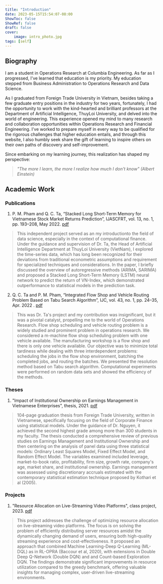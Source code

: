 ```yaml
---
title: "Introduction"
date: 2023-05-15T15:54:07-08:00
ShowToc: false
ShowRef: false
draft: false
cover:
    image: intro_photo.jpg
tags: [self]
---
```

## Biography

I am a student in Operations Research at Columbia Engineering. As far as I progressed, I've learned that education is my priority. My education stepped from Business Administration to Operations Research and Data Science.

As I graduated from Foreign Trade University in Vietnam, besides taking a few graduate entry positions in the industry for two years, fortunately, I had the opportunity to work with the kind-hearted and brilliant professors at the Department of Artificial Intelligence, ThuyLoi University, and delved into the world of engineering. This experience opened my mind to many research and collaboration opportunities within Operations Research and Financial Engineering. I've worked to prepare myself in every way to be qualified for the rigorous challenges that higher education entails, and through this website, I also humbly seek share the gift of learning to inspire others on their own paths of discovery and self-improvement.

Since embarking on my learning journey, this realization has shaped my perspective: 
> *"The more I learn, the more I realize how much I don't know" (Albert Einstein)*

## Academic Work
### Publications
1. P. M. Pham and Q. C. Ta, “Stacked Long Short-Term Memory for Vietnamese Stock Market Returns Prediction”, IJASCFRT, vol. 13, no. 1, pp. 193–208, May 2022. [pdf](https://ijascfrtjournal.isrra.org/index.php/Applied_Sciences_Journal/article/view/1237/68)

> This independent project served as an my introductionto the field of data science, especially in the context of computational finance. Under the guidance and supervision of Dr. Ta, the Head of Artificial Intelligence Department at ThuyLoi University (VietNam), I explored the time-series data, which has long been recognized for their deviations from traditional econometric assumptions and requirement for specialized techniques and considerations. In the paper, I briefly discussed the overview of autoregressive methods (ARIMA, SARIMA) and proposed a Stacked  Long  Short-Term  Memory  (LSTM)  neural  network to predict the return of VN-Index, which demonstrated outperformance to statistical models in the prediction task.

2. Q. C. Ta and P. M. Pham, “Integrated Flow Shop and Vehicle Routing Problem Based on Tabu Search Algorithm”, IJC, vol. 43, no. 1, pp. 24–35, Apr. 2022 . [pdf](https://ijcjournal.org/index.php/InternationalJournalOfComputer/article/view/1927/714)

> This was Dr. Ta's project and my contribution was insignificant, but it was a pivotal catalyst, propelling me to the world of Operations Research. Flow shop scheduling and vehicle routing problem is a widely studied and prominent problem in operations research. We considered a m-machine flow shop scheduling problem with one vehicle available. The manufacturing workshop is a flow shop and there is only one vehicle available. Our objective was to minimize total tardiness while dealing with three interdependent problems: scheduling the jobs in the flow shop environment, batching the completed jobs, and routing the batches. We presented the resolution method based on Tabu search algorithm. Computational experiments were performed on random data sets and showed the efficiency of the methods.

### Theses
1. "Impact of Institutional Ownership on Earnings Management in Vietnamese Enterprises", thesis, 2021. [pdf](https://www.researchgate.net/publication/348406146_ANH_HUONG_CUA_SO_HUU_TO_CHUC_DEN_HOAT_DONG_QUAN_TRI_LOI_NHUAN_TAI_CAC_DOANH_NGHIEP_VIET_NAM#fullTextFileContent)

> 104-page graduation thesis from Foreign Trade University, written in Vietnamese, specifically focusing on the field of Corporate Finance using statistical models. Under the guidance of Dr. Nguyen, it achieved the second highest grade among more than 300 students in my faculty. The thesis conducted a comprehensive review of previous studies on Earnings Management and Institutional Ownership and then centering on the analysis of panel data using three statistical models: Ordinary Least Squares Model, Fixed Effect Model, and Random Effect Model. The variables examined included leverage, market-to-book ratio, profitability, firm size, growth rate, company's age, market share, and institutional ownership. Earnings management was assessed using discretionary accruals estimated with the contemporary statistical estimation technique proposed by Kоthаri et al (2005).

### Projects

1. "Resource Allocation on Live-Streaming Video Platforms", class project, 2023. [pdf](content/introduction/ORCS_E4527_Project_Report.pdf)

> This project addresses the challenge of optimizing resource allocation on live-streaming video platforms. The focus is on solving the problem of efficiently distributing server resources amidst the dynamically changing demand of users, ensuring both high-quality streaming experience and cost-effectiveness. It proposed an approach that combined Machine Learning-Deep Q-Learning (ML-DQL) as in RL-OPRA (Baccour et al, 2020), with extensions in Double Deep Q-Network (Double DQN) and and Count-based Exploration DQN. The findings demonstrate significant improvements in resource utilization compared to the greedy benchmark, offering valuable insights for managing complex, user-driven live-streaming environments.
